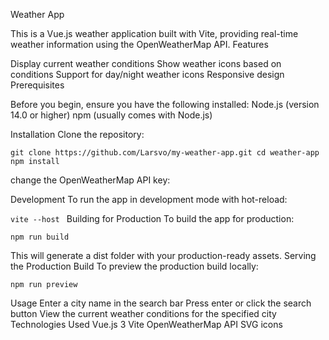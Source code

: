 Weather App

This is a Vue.js weather application built with Vite, providing real-time weather information using the OpenWeatherMap API.
Features

Display current weather conditions
Show weather icons based on conditions
Support for day/night weather icons
Responsive design
Prerequisites

Before you begin, ensure you have the following installed:
Node.js (version 14.0 or higher)
npm (usually comes with Node.js)

Installation
Clone the repository:

`git clone https://github.com/Larsvo/my-weather-app.git
cd weather-app
npm install`

change the OpenWeatherMap API key:

Development
To run the app in development mode with hot-reload:

`vite --host
`
Building for Production
To build the app for production:

`npm run build`

This will generate a dist folder with your production-ready assets.
Serving the Production Build
To preview the production build locally:

`npm run preview`

Usage
Enter a city name in the search bar
Press enter or click the search button
View the current weather conditions for the specified city
Technologies Used
Vue.js 3
Vite
OpenWeatherMap API
SVG icons
